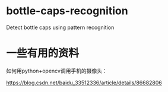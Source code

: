 # bottle-caps-recognition
Detect bottle caps using pattern recognition



# 一些有用的资料

如何用python+opencv调用手机的摄像头：

 https://blog.csdn.net/baidu_33512336/article/details/86682806 